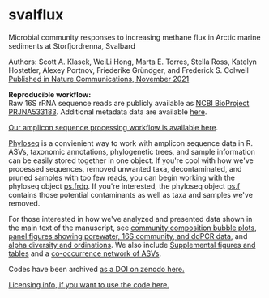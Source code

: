 # svalflux
Microbial community responses to increasing methane flux in Arctic marine sediments at Storfjordrenna, Svalbard    

Authors: Scott A. Klasek, WeiLi Hong, Marta E. Torres, Stella Ross, Katelyn Hostetler, Alexey Portnov, Friederike Gründger, and Frederick S. Colwell    
[Published in Nature Communications, November 2021](https://www.nature.com/articles/s41467-021-26549-5)   

**Reproducible workflow:**    
Raw 16S rRNA sequence reads are publicly available as [NCBI BioProject PRJNA533183](https://www.ncbi.nlm.nih.gov/bioproject/?term=PRJNA533183). Additional metadata data are available [here](https://github.com/sklasek/svalflux/tree/master/data).   

[Our amplicon sequence processing workflow is available here](https://github.com/sklasek/svalflux/blob/master/markdowns/1_sequence_processing.md).   

[Phyloseq](https://joey711.github.io/phyloseq/) is a convienient way to work with amplicon sequence data in R. ASVs, taxonomic annotations, phylogenetic trees, and sample information can be easily stored together in one object. If you're cool with how we've processed sequences, removed unwanted taxa, decontaminated, and pruned samples with too few reads, you can begin working with the phyloseq object [ps.frdp](https://github.com/sklasek/svalflux/blob/master/data/ps.frdp). If you're interested, the phyloseq object [ps.f](https://github.com/sklasek/svalflux/blob/master/data/ps.f) contains those potential contaminants as well as taxa and samples we've removed.  

For those interested in how we've analyzed and presented data shown in the main text of the manuscript, see [community composition bubble plots](https://github.com/sklasek/svalflux/blob/master/markdowns/2_bubble_plots.md), [panel figures showing porewater, 16S community, and ddPCR data](https://github.com/sklasek/svalflux/blob/master/markdowns/3_core_info_and_panel_figures.md), and [alpha diversity and ordinations](https://github.com/sklasek/svalflux/blob/master/markdowns/4_community_analysis.md). We also include [Supplemental figures and tables](https://github.com/sklasek/svalflux/blob/master/markdowns/6_supplemental_figures.md) and a [co-occurrence network of ASVs](https://github.com/sklasek/svalflux/blob/master/markdowns/7_network.md). 

Codes have been archived [as a DOI on zenodo here.](https://doi.org/10.5281/zenodo.5347746)  

[Licensing info, if you want to use the code here.](https://github.com/sklasek/svalflux/blob/master/markdowns/mit_license.md)